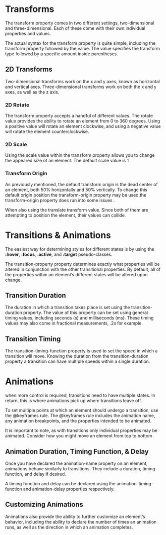 

# Transforms


The transform property comes in two different settings, two-dimensional and three-dimensional. Each of these come with their own individual properties and values.

The actual syntax for the transform property is quite simple, including the transform property followed by the value. The value specifies the transform type followed by a specific amount inside parentheses.


## 2D Transforms


Two-dimensional transforms work on the x and y axes, known as horizontal and vertical axes. Three-dimensional transforms work on both the x and y axes, as well as the z axis.

### 2D Rotate

The transform property accepts a handful of different values. The rotate value provides the ability to rotate an element from 0 to 360 degrees. Using a positive value will rotate an element clockwise, and using a negative value will rotate the element counterclockwise. 


### 2D Scale

Using the scale value within the transform property allows you to change the appeared size of an element. The default scale value is 1


### Transform Origin


As previously mentioned, the default transform origin is the dead center of an element, both 50% horizontally and 50% vertically. To change this default origin position the transform-origin property may be used.the transform-origin property does run into some issues .

When also using the translate transform value. Since both of them are attempting to position the element, their values can collide. 




# Transitions & Animations


The easiest way for determining styles for different states is by using the **:hover**, **:focus**, **:active**, and **:target** pseudo-classes.

The transition-property property determines exactly what properties will be altered in conjunction with the other transitional properties. By default, all of the properties within an element’s different states will be altered upon change. 


## Transition Duration


The duration in which a transition takes place is set using the transition-duration property. The value of this 
property can be set using general timing values, including seconds (s) and milliseconds (ms). These timing values
 may also come in fractional measurements, .2s for example.



## Transition Timing


The transition-timing-function property is used to set the speed in which a transition will move. Knowing the duration
 from the transition-duration property a transition can have multiple speeds within a single duration. 



# Animations


when more control is required, transitions need to have multiple states. In return, this is where animations pick up where transitions leave off.

To set multiple points at which an element should undergo a transition, use the @keyframes rule. The @keyframes rule includes the animation name, any animation breakpoints, and the properties intended to be animated.

It is important to note, as with transitions only individual properties may be animated. Consider how you might move an element from top to bottom .


## Animation Duration, Timing Function, & Delay


Once you have declared the animation-name property on an element, animations behave similarly to transitions. They include a duration, timing function, and delay if desired. 

A timing function and delay can be declared using the animation-timing-function and animation-delay properties respectively.

## Customizing Animations


Animations also provide the ability to further customize an element’s behavior, including the ability to declare the number of times an animation runs, as well as the direction in which an animation completes.
